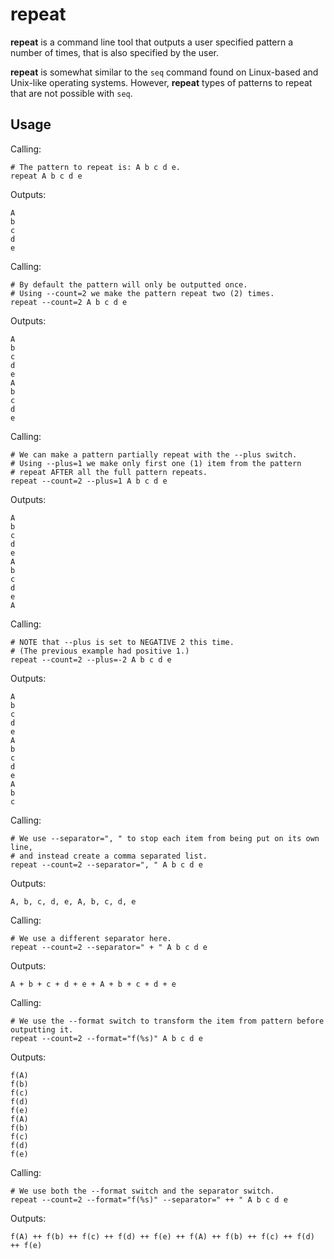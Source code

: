 # repeat

**repeat** is a command line tool that outputs a user specified pattern a number of times, that is also specified by the user.

**repeat** is somewhat similar to the `seq` command found on Linux-based and Unix-like operating systems.
However, **repeat** types of patterns to repeat that are not possible with `seq`.


## Usage
Calling:
```
# The pattern to repeat is: A b c d e.
repeat A b c d e
```
Outputs:
```
A
b
c
d
e
```

Calling:
```
# By default the pattern will only be outputted once.
# Using --count=2 we make the pattern repeat two (2) times.
repeat --count=2 A b c d e
```
Outputs:
```
A
b
c
d
e
A
b
c
d
e
```


Calling:
```
# We can make a pattern partially repeat with the --plus switch.
# Using --plus=1 we make only first one (1) item from the pattern
# repeat AFTER all the full pattern repeats.
repeat --count=2 --plus=1 A b c d e
```
Outputs:
```
A
b
c
d
e
A
b
c
d
e
A
```


Calling:
```
# NOTE that --plus is set to NEGATIVE 2 this time.
# (The previous example had positive 1.)
repeat --count=2 --plus=-2 A b c d e
```
Outputs:
```
A
b
c
d
e
A
b
c
d
e
A
b
c
```


Calling:
```
# We use --separator=", " to stop each item from being put on its own line,
# and instead create a comma separated list.
repeat --count=2 --separator=", " A b c d e
```
Outputs:
```
A, b, c, d, e, A, b, c, d, e
```


Calling:
```
# We use a different separator here.
repeat --count=2 --separator=" + " A b c d e
```
Outputs:
```
A + b + c + d + e + A + b + c + d + e
```


Calling:
```
# We use the --format switch to transform the item from pattern before outputting it.
repeat --count=2 --format="f(%s)" A b c d e
```
Outputs:
```
f(A)
f(b)
f(c)
f(d)
f(e)
f(A)
f(b)
f(c)
f(d)
f(e)
```


Calling:
```
# We use both the --format switch and the separator switch.
repeat --count=2 --format="f(%s)" --separator=" ++ " A b c d e
```
Outputs:
```
f(A) ++ f(b) ++ f(c) ++ f(d) ++ f(e) ++ f(A) ++ f(b) ++ f(c) ++ f(d) ++ f(e)
```
